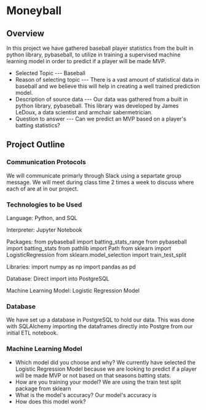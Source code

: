 # Moneyball

## Overview
In this project we have gathered baseball player statistics from the built in python library, pybaseball, to utilize in training a supervised machine learning model in order to predict if a player will be made MVP.<br>
- Selected Topic --- Baseball
- Reason of selecting topic --- There is a vast amount of statistical data in baseball and we believe this will help in creating a well trained prediction model.
- Description of source data --- Our data was gathered from a built in python library, pybaseball. This library was developed by James LeDoux, a data scientist and armchair sabermetrician.
- Question to answer --- Can we predict an MVP based on a player's batting statistics?<br>

## Project Outline

### Communication Protocols
We will communicate primarly through Slack using a separtate group message. We will meet during class time 2 times a week to discuss where each of are at in our project. 

### Technologies to be Used
Language: Python, and SQL

Interpreter: Jupyter Notebook

Packages: from pybaseball import batting_stats_range
          from pybaseball import batting_stats
          from pathlib import Path
          from sklearn import LogisticRegression
	    from sklearn.model_selection import train_test_split


Libraries: import numpy as np
           import pandas as pd          

Database: Direct import into PostgreSQL

Machine Learning Model: Logistic Regression Model

### Database
We have set up a database in PostgreSQL to hold our data. This was done with SQLAlchemy importing the dataframes directly into Postgre from our initial ETL notebook.

### Machine Learning Model
- Which model did you choose and why?
We currently have selected the Logistic Regression Model because we are looking to predict if a player will be made MVP or not based on that seasons batting stats.
- How are you training your model?
We are using the train test split package from sklearn
- What is the model's accuracy?
Our model's accuracy is
- How does this model work?


	